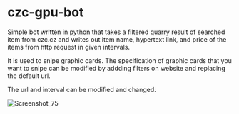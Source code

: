 # czc-gpu-bot
Simple bot written in python that takes a filtered quarry result of searched item from czc.cz and writes out item name, hypertext link, and price of the items from http request in given intervals.

It is used to snipe graphic cards. The specification of graphic cards that you want to snipe can be modified by addding filters on website and replacing the default url. 

The url and interval can be modified and changed. 



![Screenshot_75](https://user-images.githubusercontent.com/33178391/129489530-74be1048-7d11-4002-90fe-ea42116cd9c9.png)

